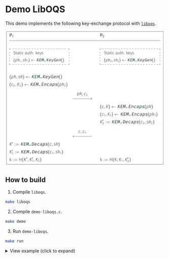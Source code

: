 # Demo LibOQS

This demo implements the following key-exchange protocol with [`liboqs`](https://github.com/open-quantum-safe/liboqs).

![Key exchange protocol](./docs/images/key-exchange-protocol.PNG)

## How to build

1. Compile `liboqs`.

```bash
make liboqs
```

2. Compile `demo-liboqs.c`.

```bash
make demo
```

3. Run `demo-liboqs`.

```bash
make run
```
<details>
<summary>View example (click to expand)</summary>

```
[--] Selected KEM: ML-KEM-1024

[P1] Generating static keys...
[P1] pk1 (1568 bytes): 4d70765d4b3802288c46a49b2f6047c0...8a6c9a892d07efa9ab87b07a7544f1ca
[P1] sk1 (3168 bytes): 5189acae586bcd47a9dc46891cd2894b...07b9ac2186b4bb38656de633f44fd68b

[P2] Generating static keys...
[P2] pk2 (1568 bytes): ea50173c43587736b4b760aa4c0bcbdc...f2231573959382913e77bfcedbf73729
[P2] sk2 (3168 bytes): 3d0ac831a76aaec24594773fc3b6828c...b0167d388aeed9ca4bb9835f850c2e25

[P1] Generating ephemeral pk and sk...
[P1] pk (1568 bytes): 13da9dd0b96aaafab6e4020fc141578e...6a774c6fbe46dba891a783ff00a4e50d
[P1] sk (3168 bytes): 32a4488f51869e6258802871aa388757...3488dd6d84b242e22b6c34f88583d131
[P1] Generating encapsulation...
[P1] c2 (1568 bytes): 7c7b667fb9145a692dd6cf44d54a0e8d...a1911153190a9e4d20ca89f0adc6f51b
[P1] k2 (32 bytes): 512b9d7d264d8f69da5f40d9766c50f81b07ed9a6ff890c34baa459c60e082eb
[P1] Sending pk and c2 to P2...

[P2] Generating encapsulation...
[P2] c (1568 bytes): ae384d6317bb175a09c025f1cd8514cb...0830133c20cd4bc8ef2b2fb73c668c30
[P2] k (32 bytes): f50f307c99f7aa119b601105882ea285b4da50aec6823ca4f863d63843694cc6
[P2] Generating encapsulation...
[P2] c1 (1568 bytes): 390e2d8fe16e5240a7f89e28a6395d28...555e6716f186d67514a9fcc471158d9d
[P2] k1 (32 bytes): 317fe0cec8bcd21ec2dc04f40b841a53bbcd58a91c9d48892b89df0eca750cb3
[P2] Generating decapsulation...
[P2] k2_prime (32 bytes): 512b9d7d264d8f69da5f40d9766c50f81b07ed9a6ff890c34baa459c60e082eb
[P2] Sending c and c1 to P1...

[P1] Generating decapsulation...
[P1] k_prime (32 bytes): f50f307c99f7aa119b601105882ea285b4da50aec6823ca4f863d63843694cc6
[P1] Generating decapsulation...
[P1] k1_prime (32 bytes): 317fe0cec8bcd21ec2dc04f40b841a53bbcd58a91c9d48892b89df0eca750cb3

[P1] shared key: ceafc8c0b82344e1fc203ab956862fc090e56e178b1b987dab4213fa3d0d9eab
[P2] shared key: ceafc8c0b82344e1fc203ab956862fc090e56e178b1b987dab4213fa3d0d9eab
[--] Key exchange successful!
```    
</details>